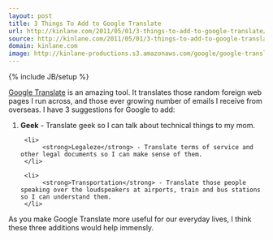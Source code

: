 ```yaml
---
layout: post
title: 3 Things To Add to Google Translate
url: http://kinlane.com/2011/05/01/3-things-to-add-to-google-translate/
source: http://kinlane.com/2011/05/01/3-things-to-add-to-google-translate/
domain: kinlane.com
image: http://kinlane-productions.s3.amazonaws.com/google/google-translate.png
---
```

{% include JB/setup %}<p>
     <a href="http://translate.google.com">Google Translate</a> is an amazing tool. It translates those random foreign web pages I run across, and those ever growing number of emails I receive from overseas.<a href="http://translate.google.com"><img class="c1"
          src="http://kinlane-productions.s3.amazonaws.com/google/google-translate.png"
          alt=""
          align="right" /></a> I have 3 suggestions for Google to add:
</p>

<ol class="mainlist">
     <li>
          <strong>Geek</strong> - Translate geek so I can talk about technical things to my mom.
     </li>

     <li>
          <strong>Legaleze</strong> - Translate terms of service and other legal documents so I can make sense of them.
     </li>

     <li>
          <strong>Transportation</strong> - Translate those people speaking over the loudspeakers at airports, train and bus stations so I can understand them.
     </li>
</ol>

<p>
     As you make Google Translate more useful for our everyday lives, I think these three additions would help immensly.
</p>